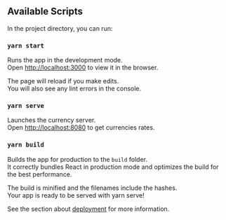 ## Available Scripts

In the project directory, you can run:

### `yarn start`

Runs the app in the development mode.<br />
Open [http://localhost:3000](http://localhost:3000) to view it in the browser.

The page will reload if you make edits.<br />
You will also see any lint errors in the console.

### `yarn serve`

Launches the currency server.<br />
Open [http://localhost:8080](http://localhost:8080) to get currencies rates.

### `yarn build`

Builds the app for production to the `build` folder.<br />
It correctly bundles React in production mode and optimizes the build for the best performance.

The build is minified and the filenames include the hashes.<br />
Your app is ready to be served with yarn serve!

See the section about [deployment](https://facebook.github.io/create-react-app/docs/deployment) for more information.
